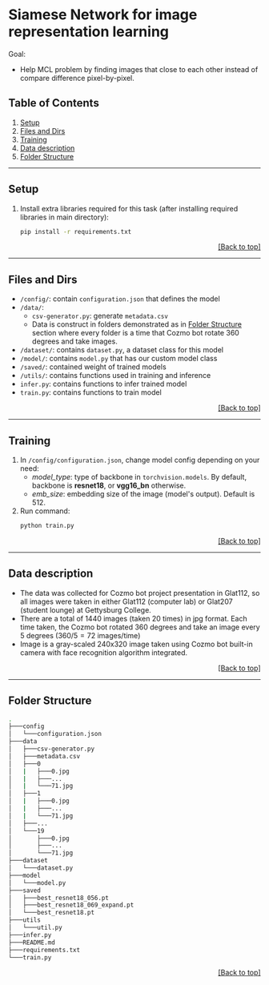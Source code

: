 # Siamese Network for image representation learning

Goal:
* Help MCL problem by finding images that close to each other instead of compare difference pixel-by-pixel.

## Table of Contents
1. [Setup](#setup)
1. [Files and Dirs](#files-and-dirs)
1. [Training](#training)
1. [Data description](#data-description)
1. [Folder Structure](#folder-structure)
---

## Setup
1. Install extra libraries required for this task (after installing required libraries in main directory):
    ```bash
    pip install -r requirements.txt
    ```

<p align="right"><a href="#siamese-network-for-image-representation-learning">[Back to top]</a></p>

---

## Files and Dirs
* `/config/`: contain `configuration.json` that defines the model
* `/data/`:
    * `csv-generator.py`: generate `metadata.csv`
    * Data is construct in folders demonstrated as in [Folder Structure](#folder-structure) section where every folder is a time that Cozmo bot rotate 360 degrees and take images.
* `/dataset/`: contains `dataset.py`, a dataset class for this model
* `/model/`: contains `model.py` that has our custom model class
* `/saved/`: contained weight of trained models
* `/utils/`: contains functions used in training and inference
* `infer.py`: contains functions to infer trained model
* `train.py`: contains functions to train model

<p align="right"><a href="#siamese-network-for-image-representation-learning">[Back to top]</a></p>

---

## Training
1. In `/config/configuration.json`, change model config depending on your need:
    * *model_type*: type of backbone in `torchvision.models`. By default, backbone is **resnet18**, or **vgg16_bn** otherwise.
    * *emb_size*: embedding size of the image (model's output). Default is 512.
1. Run command:
    ```bash
    python train.py
    ```

<p align="right"><a href="#siamese-network-for-image-representation-learning">[Back to top]</a></p>

---

## Data description
* The data was collected for Cozmo bot project presentation in Glat112, so all images were taken in either Glat112 (computer lab) or Glat207 (student lounge) at Gettysburg College.
* There are a total of 1440 images (taken 20 times) in jpg format. Each time taken, the Cozmo bot rotated 360 degrees and take an image every 5 degrees ($360/5=72$ images/time)
* Image is a gray-scaled 240x320 image taken using Cozmo bot built-in camera with face recognition algorithm integrated.

<p align="right"><a href="#siamese-network-for-image-representation-learning">[Back to top]</a></p>

---

## Folder Structure
```bash
.
├───config
│   └───configuration.json
├───data
│   ├───csv-generator.py
│   ├───metadata.csv
│   ├───0
│   |   ├───0.jpg
│   |   ├───...
│   |   └───71.jpg
│   ├───1
│   |   ├───0.jpg
│   |   ├───...
│   |   └───71.jpg
│   ├───...
│   └───19
│       ├───0.jpg
│       ├───...
│       └───71.jpg
├───dataset
│   └───dataset.py
├───model
│   └───model.py
├───saved
│   ├───best_resnet18_056.pt
│   ├───best_resnet18_069_expand.pt
│   └───best_resnet18.pt
├───utils
│   └───util.py
├───infer.py
├───README.md
├───requirements.txt
└───train.py
```
<p align="right"><a href="#siamese-network-for-image-representation-learning">[Back to top]</a></p>
